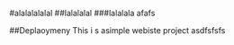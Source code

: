 #alalalalalal
##lalalalal
###lalalala
afafs

##Deplaoymeny
This i s asimple webiste project
asdfsfsfs
